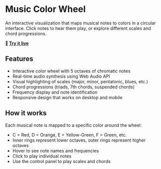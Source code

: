 # Music Color Wheel

An interactive visualization that maps musical notes to colors in a circular interface. Click notes to hear them play, or explore different scales and chord progressions.

**🎵 [Try it live](https://esoltys.github.io/music-color-wheel/)**

## Features

- Interactive color wheel with 5 octaves of chromatic notes
- Real-time audio synthesis using Web Audio API
- Visual highlighting of scales (major, minor, pentatonic, blues, etc.)
- Chord progressions (triads, 7th chords, suspended chords)
- Frequency display and note identification
- Responsive design that works on desktop and mobile

## How it works

Each musical note is mapped to a specific color around the wheel:
- C = Red, D = Orange, E = Yellow-Green, F = Green, etc.
- Inner rings represent lower octaves, outer rings represent higher octaves
- Hover to see note names and frequencies
- Click to play individual notes
- Use the control panel to play scales and chords